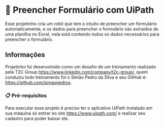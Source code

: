 # 🚀 Preencher Formulário com UiPath

Esse projetinho cria um robô que tem o intuito de preencher um formulário automaticamente, e os dados para preencher o formulário são extraídos de uma planilha no Excel, nela está contendo todos os dados necessários para preencher o formulário.

##  Informações

Projetinho foi desenvolvido como um desafio de um treinamento realizado pela T2C Group https://www.linkedin.com/company/t2c-group/, quem conduziu todo treinamento foi o
Simão Pedro da Silva e seu GitHub é: https://github.com/simaopedros.


### 📋 Pré-requisitos

Para executar esse projeto é preciso ter o aplicativo UiPath instalado em sua máquina só entrar no site  https://www.uipath.com/ e realizar seu cadastro para poder baixar ele.


